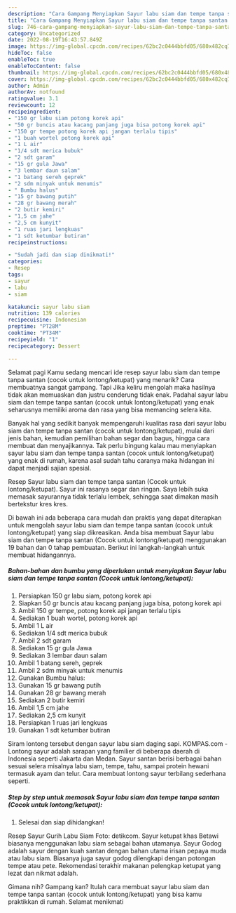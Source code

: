 ```yaml
---
description: "Cara Gampang Menyiapkan Sayur labu siam dan tempe tanpa santan (Cocok untuk lontong/ketupat) yang Bisa Manjain Lidah, Buat Buka Puasa}"
title: "Cara Gampang Menyiapkan Sayur labu siam dan tempe tanpa santan (Cocok untuk lontong/ketupat) yang Bisa Manjain Lidah, Buat Buka Puasa}"
slug: 746-cara-gampang-menyiapkan-sayur-labu-siam-dan-tempe-tanpa-santan-cocok-untuk-lontong-ketupat-yang-bisa-manjain-lidah-buat-buka-puasa
category: Uncategorized
date: 2022-08-19T16:43:57.849Z
image: https://img-global.cpcdn.com/recipes/62bc2c0444bbfd05/680x482cq70/sayur-labu-siam-dan-tempe-tanpa-santan-cocok-untuk-lontongketupat-foto-resep-utama.jpg
hideToc: false
enableToc: true
enableTocContent: false
thumbnail: https://img-global.cpcdn.com/recipes/62bc2c0444bbfd05/680x482cq70/sayur-labu-siam-dan-tempe-tanpa-santan-cocok-untuk-lontongketupat-foto-resep-utama.jpg
cover: https://img-global.cpcdn.com/recipes/62bc2c0444bbfd05/680x482cq70/sayur-labu-siam-dan-tempe-tanpa-santan-cocok-untuk-lontongketupat-foto-resep-utama.jpg
author: Admin
authorAv: notfound
ratingvalue: 3.1
reviewcount: 12
recipeingredient:
- "150 gr labu siam potong korek api"
- "50 gr buncis atau kacang panjang juga bisa potong korek api"
- "150 gr tempe potong korek api jangan terlalu tipis"
- "1 buah wortel potong korek api"
- "1 L air"
- "1/4 sdt merica bubuk"
- "2 sdt garam"
- "15 gr gula Jawa"
- "3 lembar daun salam"
- "1 batang sereh geprek"
- "2 sdm minyak untuk menumis"
- " Bumbu halus"
- "15 gr bawang putih"
- "28 gr bawang merah"
- "2 butir kemiri"
- "1,5 cm jahe"
- "2,5 cm kunyit"
- "1 ruas jari lengkuas"
- "1 sdt ketumbar butiran"
recipeinstructions:

- "Sudah jadi dan siap dinikmati!"
categories:
- Resep
tags:
- sayur
- labu
- siam

katakunci: sayur labu siam 
nutrition: 139 calories
recipecuisine: Indonesian
preptime: "PT28M"
cooktime: "PT34M"
recipeyield: "1"
recipecategory: Dessert

---
```



Selamat pagi Kamu sedang mencari ide resep sayur labu siam dan tempe tanpa santan (cocok untuk lontong/ketupat) yang menarik? Cara membuatnya sangat gampang. Tapi Jika keliru mengolah maka hasilnya tidak akan memuaskan dan justru cenderung tidak enak. Padahal sayur labu siam dan tempe tanpa santan (cocok untuk lontong/ketupat) yang enak seharusnya memiliki aroma dan rasa yang bisa memancing selera kita.


Banyak hal yang sedikit banyak mempengaruhi kualitas rasa dari sayur labu siam dan tempe tanpa santan (cocok untuk lontong/ketupat), mulai dari jenis bahan, kemudian pemilihan bahan segar dan bagus, hingga cara membuat dan menyajikannya. Tak perlu bingung kalau mau menyiapkan sayur labu siam dan tempe tanpa santan (cocok untuk lontong/ketupat) yang enak di rumah, karena asal sudah tahu caranya maka hidangan ini dapat menjadi sajian spesial.

Resep Sayur labu siam dan tempe tanpa santan (Cocok untuk lontong/ketupat). Sayur ini rasanya segar dan ringan. Saya lebih suka memasak sayurannya tidak terlalu lembek, sehingga saat dimakan masih bertekstur kres kres.


Di bawah ini ada beberapa cara mudah dan praktis yang dapat diterapkan untuk mengolah sayur labu siam dan tempe tanpa santan (cocok untuk lontong/ketupat) yang siap dikreasikan. Anda bisa membuat Sayur labu siam dan tempe tanpa santan (Cocok untuk lontong/ketupat) menggunakan 19 bahan dan 0 tahap pembuatan. Berikut ini langkah-langkah untuk membuat hidangannya.

<!--inarticleads1-->

##### Bahan-bahan dan bumbu yang diperlukan untuk menyiapkan Sayur labu siam dan tempe tanpa santan (Cocok untuk lontong/ketupat):

1. Persiapkan 150 gr labu siam, potong korek api
1. Siapkan 50 gr buncis atau kacang panjang juga bisa, potong korek api
1. Ambil 150 gr tempe, potong korek api jangan terlalu tipis
1. Sediakan 1 buah wortel, potong korek api
1. Ambil 1 L air
1. Sediakan 1/4 sdt merica bubuk
1. Ambil 2 sdt garam
1. Sediakan 15 gr gula Jawa
1. Sediakan 3 lembar daun salam
1. Ambil 1 batang sereh, geprek
1. Ambil 2 sdm minyak untuk menumis
1. Gunakan  Bumbu halus:
1. Gunakan 15 gr bawang putih
1. Gunakan 28 gr bawang merah
1. Sediakan 2 butir kemiri
1. Ambil 1,5 cm jahe
1. Sediakan 2,5 cm kunyit
1. Persiapkan 1 ruas jari lengkuas
1. Gunakan 1 sdt ketumbar butiran


Siram lontong tersebut dengan sayur labu siam daging sapi. KOMPAS.com - Lontong sayur adalah sarapan yang familier di beberapa daerah di Indonesia seperti Jakarta dan Medan. Sayur santan berisi berbagai bahan sesuai selera misalnya labu siam, tempe, tahu, sampai protein hewani termasuk ayam dan telur. Cara membuat lontong sayur terbilang sederhana seperti. 

<!--inarticleads2-->

##### Step by step untuk memasak Sayur labu siam dan tempe tanpa santan (Cocok untuk lontong/ketupat):


1. Selesai dan siap dihidangkan!

Resep Sayur Gurih Labu Siam Foto: detikcom. Sayur ketupat khas Betawi biasanya menggunakan labu siam sebagai bahan utamanya. Sayur Godog adalah sayur dengan kuah santan dengan bahan utama irisan pepaya muda atau labu siam. Biasanya juga sayur godog dilengkapi dengan potongan tempe atau pete. Rekomendasi terakhir makanan pelengkap ketupat yang lezat dan nikmat adalah. 

Gimana nih? Gampang kan? Itulah cara membuat sayur labu siam dan tempe tanpa santan (cocok untuk lontong/ketupat) yang bisa kamu praktikkan di rumah. Selamat menikmati
